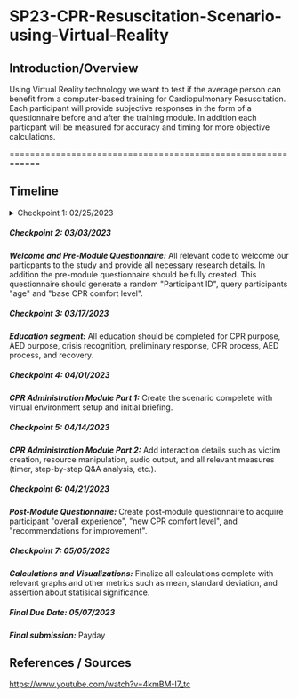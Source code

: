 # SP23-CPR-Resuscitation-Scenario-using-Virtual-Reality

## Introduction/Overview
Using Virtual Reality technology we want to test if the average person can benefit from a computer-based training for Cardiopulmonary Resuscitation. Each participant will provide subjective responses in the form of a questionnaire before and after the training module. In addition each particpant will be measured for accuracy and timing for more objective calculations.

============================================================
## Timeline
<details><summary>Checkpoint 1: 02/25/2023</summary>
<p>
__Environment setup:__
All dependencies and integrations are fully installed and ready for use for all team members
</p>
</details>

##### Checkpoint 2: 03/03/2023
***Welcome and Pre-Module Questionnaire:***
All relevant code to welcome our particpants to the study and provide all necessary research details. In addition the pre-module questionnaire should be fully created. This questionnaire should generate a random "Participant ID", query participants "age" and "base CPR comfort level".

##### Checkpoint 3: 03/17/2023
***Education segment:***
All education should be completed for CPR purpose, AED purpose, crisis recognition, preliminary response, CPR process, AED process, and recovery.

##### Checkpoint 4: 04/01/2023
***CPR Administration Module Part 1:***
Create the scenario compelete with virtual environment setup and initial briefing.

##### Checkpoint 5: 04/14/2023
***CPR Administration Module Part 2:***
Add interaction details such as victim creation, resource manipulation, audio output, and all relevant measures (timer, step-by-step Q&A analysis, etc.).

##### Checkpoint 6: 04/21/2023
***Post-Module Questionnaire:***
Create post-module questionnaire to acquire participant "overall experience", "new CPR comfort level", and "recommendations for improvement".

##### Checkpoint 7: 05/05/2023
***Calculations and Visualizations:***
Finalize all calculations complete with relevant graphs and other metrics such as mean, standard deviation, and assertion about statisical significance.

##### Final Due Date: 05/07/2023
***Final submission:***
Payday

## References / Sources
https://www.youtube.com/watch?v=4kmBM-I7_tc

